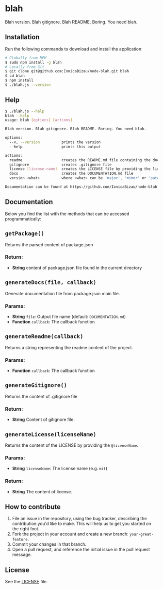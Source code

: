 # blah
Blah version. Blah gitignore. Blah README. Boring. You need blah.

## Installation
Run the following commands to download and install the application:

```sh
# Globally from NPM
$ sudo npm install -g blah
# Locally from Git
$ git clone git@github.com:IonicaBizau/node-blah.git blah
$ cd blah
$ npm install
$ ./blah.js --version
```

## Help

```sh
$ ./blah.js --help
blah --help
usage: blah [options] [actions]

Blah version. Blah gitignore. Blah README. Boring. You need blah.

options:
  --v, --version          prints the version
  --help                  prints this output

actions:
  readme                  creates the README.md file containing the documentation also
  gitignore               creates .gitignore file
  license [license-name]  creates the LICENSE file by providing the license name
  docs                    creates the DOCUMENTATION.md file
  version <what>          where <what> can be 'major', 'minor' or 'patch'. Default: patch

Documentation can be found at https://github.com/IonicaBizau/node-blah
```

## Documentation

Below you find the list with the methods that can be accessed programmatically:

## `getPackage()`
Returns the parsed content of package.json

### Return:
* **String** content of package.json file found in the current directory

## `generateDocs(file, callback)`
Generate documentation file from package.json main file.

### Params:
* **String** `file`: Output file name (default: `DOCUMENTATION.md`)
* **Function** `callback`: The callback function

## `generateReadme(callback)`
Returns a string representing the readme content of the project.

### Params:
* **Function** `callback`: The callback function

## `generateGitignore()`
Returns the content of .gitignore file

### Return:
* **String** Content of gitignore file.

## `generateLicense(licenseName)`
Returns the content of the LICENSE by providing the `@licenseName`.

### Params:
* **String** `licenseName`: The license name (e.g. `mit`)

### Return:
* **String** The content of license.

## How to contribute

1. File an issue in the repository, using the bug tracker, describing the
   contribution you'd like to make. This will help us to get you started on the
   right foot.
2. Fork the project in your account and create a new branch:
   `your-great-feature`.
3. Commit your changes in that branch.
4. Open a pull request, and reference the initial issue in the pull request
   message.

## License
See the [LICENSE](./LICENSE) file.
